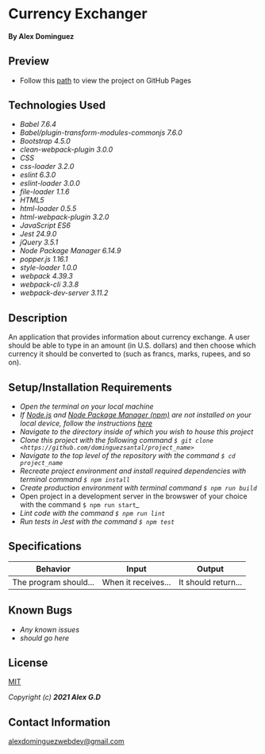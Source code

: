 

# Currency Exchanger


#### By Alex Dominguez

## Preview

  * Follow this [path](https://github.com/dominguezsantal/currencyExchanger/githubio) to view the project on GitHub Pages

## Technologies Used

* _Babel 7.6.4_
* _Babel/plugin-transform-modules-commonjs 7.6.0_
* _Bootstrap 4.5.0_
* _clean-webpack-plugin 3.0.0_
* _CSS_
* _css-loader 3.2.0_
* _eslint 6.3.0_
* _eslint-loader 3.0.0_
* _file-loader 1.1.6_
* _HTML5_
* _html-loader 0.5.5_
* _html-webpack-plugin 3.2.0_
* _JavaScript ES6_
* _Jest 24.9.0_
* _jQuery 3.5.1_
* _Node Package Manager 6.14.9_
* _popper.js 1.16.1_
* _style-loader 1.0.0_
* _webpack 4.39.3_
* _webpack-cli 3.3.8_
* _webpack-dev-server 3.11.2_

## Description

An application that provides information about currency exchange. A user should be able to type in an amount (in U.S. dollars) and then choose which currency it should be converted to (such as francs, marks, rupees, and so on).

## Setup/Installation Requirements

* _Open the terminal on your local machine_
* _If [Node.js](https://nodejs.org/en/) and [Node Package Manager (npm)](https://www.npmjs.com/) are not installed on your local device, follow the instructions [here](https://www.learnhowtoprogram.com/intermediate-javascript/getting-started-with-javascript/installing-node-js)_
* _Navigate to the directory inside of which you wish to house this project_
* _Clone this project with the following command  `$ git clone <https://github.com/dominguezsantal/project_name>`_
* _Navigate to the top level of the repository with the command `$ cd project_name`_
* _Recreate project environment and install required dependencies with terminal command `$ npm install`_
* _Create production environment with terminal command `$ npm run build`_
* Open project in a development server in the browswer of your choice with the command `$ npm run start`_
* _Lint code with the command `$ npm run lint`_
* _Run tests in Jest with the command `$ npm test`_

## Specifications

| Behavior | Input | Output |
|:---: |:---:|:---:|
| The program should... | When it receives... | It should return...|

## Known Bugs

* _Any known issues_
* _should go here_

## License

[MIT](https://choosealicense.com/licenses/mit/)

_Copyright (c) **2021 Alex G.D**_

## Contact Information

alexdominguezwebdev@gmail.com